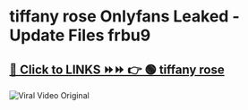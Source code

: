 
 # tiffany rose Onlyfans Leaked - Update Files frbu9

## <h2><a href="https://clipsfans.com/tiffany_rose&ref=git">🔗 Click to LINKS ⏩⏩ 👉 🟢 tiffany rose </a></h2>

<a href="https://clipsfans.com/tiffany_rose&ref=git" rel="nofollow" data-target="animated-image.originalLink"><img src="https://i.ibb.co.com/xMMVF88/686577567.gif" alt="Viral Video Original" style="max-width: 100%; display: inline-block;" data-target="animated-image.originalImage"></a>

